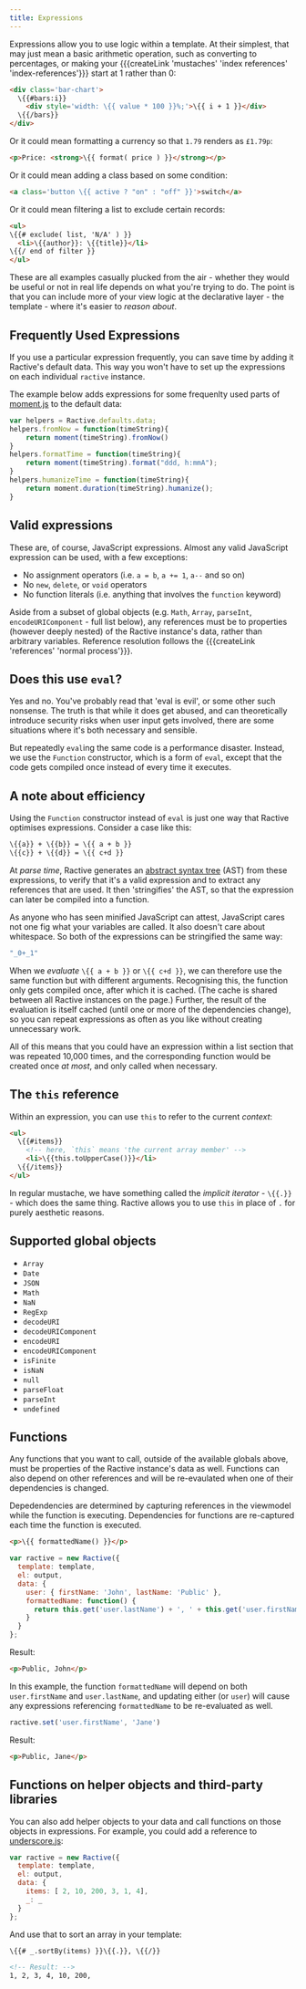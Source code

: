 ```yaml
---
title: Expressions
---
```

Expressions allow you to use logic within a template. At their simplest, that may just mean a basic arithmetic operation, such as converting to percentages, or making your {{{createLink 'mustaches' 'index references' 'index-references'}}} start at 1 rather than 0:

```html
<div class='bar-chart'>
  \{{#bars:i}}
    <div style='width: \{{ value * 100 }}%;'>\{{ i + 1 }}</div>
  \{{/bars}}
</div>
```

Or it could mean formatting a currency so that `1.79` renders as `£1.79p`:

```html
<p>Price: <strong>\{{ format( price ) }}</strong></p>
```

Or it could mean adding a class based on some condition:

```html
<a class='button \{{ active ? "on" : "off" }}'>switch</a>
```

Or it could mean filtering a list to exclude certain records:

```html
<ul>
\{{# exclude( list, 'N/A' ) }}
  <li>\{{author}}: \{{title}}</li>
\{{/ end of filter }}
</ul>
```

These are all examples casually plucked from the air - whether they would be useful or not in real life depends on what you're trying to do. The point is that you can include more of your view logic at the declarative layer - the template - where it's easier to *reason about*.

## Frequently Used Expressions

If you use a particular expression frequently, you can save time by adding it Ractive's default data. This way you won't have to set up the expressions on each individual `ractive` instance.

The example below adds expressions for some frequenlty used parts of [moment.js](http://momentjs.com/) to the default data:

```js
var helpers = Ractive.defaults.data;
helpers.fromNow = function(timeString){
	return moment(timeString).fromNow()
}
helpers.formatTime = function(timeString){
	return moment(timeString).format("ddd, h:mmA");
}
helpers.humanizeTime = function(timeString){
	return moment.duration(timeString).humanize();
}
```

## Valid expressions

These are, of course, JavaScript expressions. Almost any valid JavaScript expression can be used, with a few exceptions:

* No assignment operators (i.e. `a = b`, `a += 1`, `a--` and so on)
* No `new`, `delete`, or `void` operators
* No function literals (i.e. anything that involves the `function` keyword)

Aside from a subset of global objects (e.g. `Math`, `Array`, `parseInt`, `encodeURIComponent` - full list below), any references must be to properties (however deeply nested) of the Ractive instance's data, rather than arbitrary variables. Reference resolution follows the {{{createLink 'references' 'normal process'}}}.


## Does this use `eval`?

Yes and no. You've probably read that 'eval is evil', or some other such nonsense. The truth is that while it does get abused, and can theoretically introduce security risks when user input gets involved, there are some situations where it's both necessary and sensible.

But repeatedly `eval`ing the same code is a performance disaster. Instead, we use the `Function` constructor, which is a form of `eval`, except that the code gets compiled once instead of every time it executes.


## A note about efficiency

Using the `Function` constructor instead of `eval` is just one way that Ractive optimises expressions. Consider a case like this:

```html
\{{a}} + \{{b}} = \{{ a + b }}
\{{c}} + \{{d}} = \{{ c+d }}
```

At *parse time*, Ractive generates an [abstract syntax tree](http://en.wikipedia.org/wiki/Abstract_syntax_tree) (AST) from these expressions, to verify that it's a valid expression and to extract any references that are used. It then 'stringifies' the AST, so that the expression can later be compiled into a function.

As anyone who has seen minified JavaScript can attest, JavaScript cares not one fig what your variables are called. It also doesn't care about whitespace. So both of the expressions can be stringified the same way:

```js
"_0+_1"
```

When we *evaluate* `\{{ a + b }}` or `\{{ c+d }}`, we can therefore use the same function but with different arguments. Recognising this, the function only gets compiled once, after which it is cached. (The cache is shared between all Ractive instances on the page.) Further, the result of the evaluation is itself cached (until one or more of the dependencies change), so you can repeat expressions as often as you like without creating unnecessary work.

All of this means that you could have an expression within a list section that was repeated 10,000 times, and the corresponding function would be created once *at most*, and only called when necessary.


## The `this` reference

Within an expression, you can use `this` to refer to the current *context*:

```html
<ul>
  \{{#items}}
    <!-- here, `this` means 'the current array member' -->
    <li>\{{this.toUpperCase()}}</li>
  \{{/items}}
</ul>
```

In regular mustache, we have something called the *implicit iterator* - `\{{.}}` - which does the same thing. Ractive allows you to use `this` in place of `.` for purely aesthetic reasons.


## Supported global objects

* `Array`
* `Date`
* `JSON`
* `Math`
* `NaN`
* `RegExp`
* `decodeURI`
* `decodeURIComponent`
* `encodeURI`
* `encodeURIComponent`
* `isFinite`
* `isNaN`
* `null`
* `parseFloat`
* `parseInt`
* `undefined`

## Functions

Any functions that you want to call, outside of the available globals above, must be properties of the Ractive instance's data as well. Functions can also depend on other references and will be re-evaulated when one of their dependencies is changed.

Depedendencies are determined by capturing references in the viewmodel while the function is executing. Dependencies for functions are re-captured each time the function is executed.

```html
<p>\{{ formattedName() }}</p>
```

```js
var ractive = new Ractive({
  template: template,
  el: output,
  data: {
    user: { firstName: 'John', lastName: 'Public' },
    formattedName: function() {
      return this.get('user.lastName') + ', ' + this.get('user.firstName');
    }
  }
};
```

Result:
```html
<p>Public, John</p>
```

In this example, the function ```formattedName``` will depend on both ```user.firstName``` and ```user.lastName```, and updating either (or ```user```) will cause any expressions referencing ```formattedName``` to be re-evaluated as well.

```js
ractive.set('user.firstName', 'Jane')
```

Result:
```html
<p>Public, Jane</p>
```

## Functions on helper objects and third-party libraries

You can also add helper objects to your data and call functions on those objects in expressions. For example, you could add a reference to [underscore.js](http://underscorejs.org/):

```js
var ractive = new Ractive({
  template: template,
  el: output,
  data: {
    items: [ 2, 10, 200, 3, 1, 4],
    _: _
  }
};
```

And use that to sort an array in your template:

```html
\{{# _.sortBy(items) }}\{{.}}, \{{/}}

<!-- Result: -->
1, 2, 3, 4, 10, 200,
```
